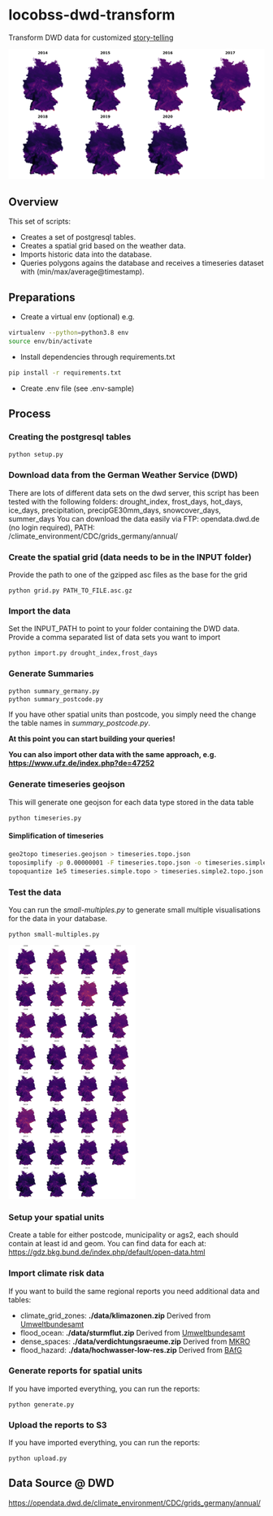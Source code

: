 # locobss-dwd-transform
Transform DWD data for customized [story-telling](https://github.com/sebastian-meier/locobss-story-climate-risk-zones)

![Preview](thumbnail.png)

## Overview
This set of scripts:
- Creates a set of postgresql tables. 
- Creates a spatial grid based on the weather data.
- Imports historic data into the database.
- Queries polygons agains the database and receives a timeseries dataset with (min/max/average@timestamp).

## Preparations
- Create a virtual env (optional) e.g.
```bash
virtualenv --python=python3.8 env
source env/bin/activate
```
- Install dependencies through requirements.txt
```bash 
pip install -r requirements.txt
```
- Create .env file (see .env-sample)

## Process

### Creating the postgresql tables
```
python setup.py
```

### Download data from the German Weather Service (DWD)
There are lots of different data sets on the dwd server, this script has been tested with the following folders: drought_index, frost_days, hot_days, ice_days, precipitation, precipGE30mm_days, snowcover_days, summer_days
You can download the data easily via FTP: opendata.dwd.de (no login required), PATH: /climate_environment/CDC/grids_germany/annual/

### Create the spatial grid (data needs to be in the INPUT folder)
Provide the path to one of the gzipped asc files as the base for the grid
```
python grid.py PATH_TO_FILE.asc.gz
```

### Import the data
Set the INPUT_PATH to point to your folder containing the DWD data. Provide a comma separated list of data sets you want to import
```
python import.py drought_index,frost_days
```

### Generate Summaries
```
python summary_germany.py
python summary_postcode.py
```
If you have other spatial units than postcode, you simply need the change the table names in *summary_postcode.py*.

**At this point you can start building your queries!**

**You can also import other data with the same approach, e.g. https://www.ufz.de/index.php?de=47252**

### Generate timeseries geojson
This will generate one geojson for each data type stored in the data table
```
python timeseries.py
```
#### Simplification of timeseries

```bash
geo2topo timeseries.geojson > timeseries.topo.json
toposimplify -p 0.00000001 -F timeseries.topo.json -o timeseries.simple.topo.json
topoquantize 1e5 timeseries.simple.topo > timeseries.simple2.topo.json
```

### Test the data
You can run the *small-multiples.py* to generate small multiple visualisations for the data in your database.
```
python small-multiples.py
```

![Small Multiples](small_multiples.png)

### Setup your spatial units
Create a table for either postcode, municipality or ags2, each should contain at least id and geom. You can find data for each at: https://gdz.bkg.bund.de/index.php/default/open-data.html

### Import climate risk data
If you want to build the same regional reports you need additional data and tables:

- climate_grid_zones: **./data/klimazonen.zip** Derived from [Umweltbundesamt](https://www.umweltbundesamt.de/sites/default/files/medien/376/dokumente/handlungsfelduebergreifende_schwerpunkte_der_folgen_des_klimawandels_1.pdf)
- flood_ocean: **./data/sturmflut.zip** Derived from [Umweltbundesamt](https://www.umweltbundesamt.de/sites/default/files/medien/376/dokumente/handlungsfelduebergreifende_schwerpunkte_der_folgen_des_klimawandels_1.pdf)
- dense_spaces: **./data/verdichtungsraeume.zip** Derived from [MKRO](https://www.bbsr.bund.de/BBSR/DE/forschung/raumbeobachtung/Raumabgrenzungen/deutschland/gemeinden/Verdichtungsraeume/verdichtungsraeume.html)
- flood_hazard: **./data/hochwasser-low-res.zip** Derived from [BAfG](https://geoportal.bafg.de/inspire/download/NZ/servicefeed.xml)

### Generate reports for spatial units
If you have imported everything, you can run the reports:
```
python generate.py
```

### Upload the reports to S3
If you have imported everything, you can run the reports:
```
python upload.py
```

## Data Source @ DWD
https://opendata.dwd.de/climate_environment/CDC/grids_germany/annual/

